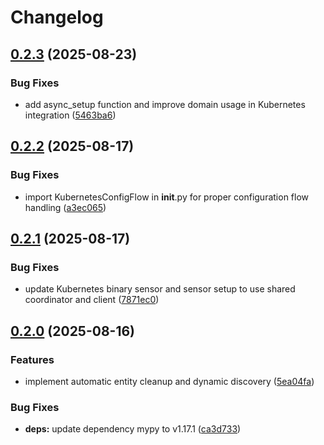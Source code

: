 # Changelog

## [0.2.3](https://github.com/tibuntu/homeassistant-kubernetes/compare/v0.2.2...v0.2.3) (2025-08-23)


### Bug Fixes

* add async_setup function and improve domain usage in Kubernetes integration ([5463ba6](https://github.com/tibuntu/homeassistant-kubernetes/commit/5463ba69ac1edd5da676061fe12e3be84d64671e))

## [0.2.2](https://github.com/tibuntu/homeassistant-kubernetes/compare/v0.2.1...v0.2.2) (2025-08-17)


### Bug Fixes

* import KubernetesConfigFlow in __init__.py for proper configuration flow handling ([a3ec065](https://github.com/tibuntu/homeassistant-kubernetes/commit/a3ec06501a769a5e6b1ded962391876a4859097e))

## [0.2.1](https://github.com/tibuntu/homeassistant-kubernetes/compare/v0.2.0...v0.2.1) (2025-08-17)


### Bug Fixes

* update Kubernetes binary sensor and sensor setup to use shared coordinator and client ([7871ec0](https://github.com/tibuntu/homeassistant-kubernetes/commit/7871ec0b7015d3ded40c2fe717db0b2da9bb06b4))

## [0.2.0](https://github.com/tibuntu/homeassistant-kubernetes/compare/0.1.0...v0.2.0) (2025-08-16)

### Features

* implement automatic entity cleanup and dynamic discovery ([5ea04fa](https://github.com/tibuntu/homeassistant-kubernetes/commit/5ea04fa9e061b144085df11bf2583444f763b267))

### Bug Fixes

* **deps:** update dependency mypy to v1.17.1 ([ca3d733](https://github.com/tibuntu/homeassistant-kubernetes/commit/ca3d733192953a00a017cd434bd32e34f64e4021))
